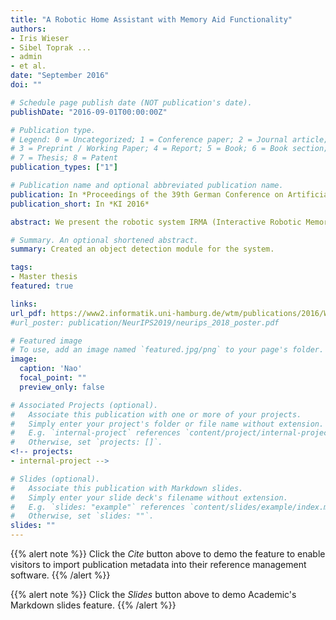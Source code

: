 ```yaml
---
title: "A Robotic Home Assistant with Memory Aid Functionality"
authors:
- Iris Wieser
- Sibel Toprak ...
- admin
- et al.
date: "September 2016"
doi: ""

# Schedule page publish date (NOT publication's date).
publishDate: "2016-09-01T00:00:00Z"

# Publication type.
# Legend: 0 = Uncategorized; 1 = Conference paper; 2 = Journal article;
# 3 = Preprint / Working Paper; 4 = Report; 5 = Book; 6 = Book section;
# 7 = Thesis; 8 = Patent
publication_types: ["1"]

# Publication name and optional abbreviated publication name.
publication: In *Proceedings of the 39th German Conference on Artificial Intelligence*
publication_short: In *KI 2016*

abstract: We present the robotic system IRMA (Interactive Robotic Memory Aid) that assists humans in their search for misplaced belongings within a natural home-like environment. Our stand-alone system integrates state-of-the-art approaches in a novel manner to achieve a seamless and intuitive human-robot interaction. IRMA directs its gaze toward the speaker and understands the person’s verbal instructions independent of specific grammatical constructions. It determines the positions of relevant objects and navigates collision-free within the environment. In addition, IRMA produces natural language descriptions for the objects’ positions by using furniture as reference points. To evaluate IRMA’s usefulness, a user study with 20 participants has been conducted. IRMA achieves an overall user satisfaction score of 4.05 and a perceived accuracy rating of 4.15 on a scale from 1–5 with 5 being the best.

# Summary. An optional shortened abstract.
summary: Created an object detection module for the system.

tags:
- Master thesis
featured: true

links:
url_pdf: https://www2.informatik.uni-hamburg.de/wtm/publications/2016/WTGHAKCREJCWBSHNSTW16/Wieser_KI2016_CR.pdf
#url_poster: publication/NeurIPS2019/neurips_2018_poster.pdf

# Featured image
# To use, add an image named `featured.jpg/png` to your page's folder.
image:
  caption: 'Nao'
  focal_point: ""
  preview_only: false

# Associated Projects (optional).
#   Associate this publication with one or more of your projects.
#   Simply enter your project's folder or file name without extension.
#   E.g. `internal-project` references `content/project/internal-project/index.md`.
#   Otherwise, set `projects: []`.
<!-- projects:
- internal-project -->

# Slides (optional).
#   Associate this publication with Markdown slides.
#   Simply enter your slide deck's filename without extension.
#   E.g. `slides: "example"` references `content/slides/example/index.md`.
#   Otherwise, set `slides: ""`.
slides: ""
---
```


{{% alert note %}}
Click the *Cite* button above to demo the feature to enable visitors to import publication metadata into their reference management software.
{{% /alert %}}

{{% alert note %}}
Click the *Slides* button above to demo Academic's Markdown slides feature.
{{% /alert %}}
